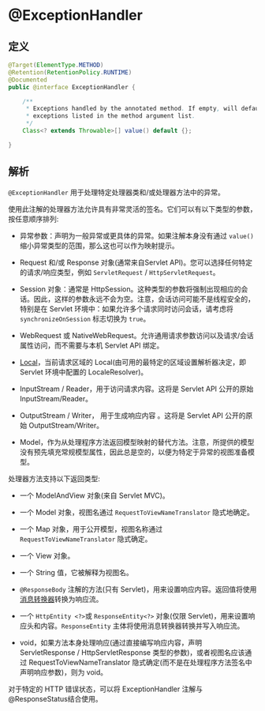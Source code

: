 # @ExceptionHandler

## 定义

```java
@Target(ElementType.METHOD)
@Retention(RetentionPolicy.RUNTIME)
@Documented
public @interface ExceptionHandler {

    /**
     * Exceptions handled by the annotated method. If empty, will default to any
     * exceptions listed in the method argument list.
     */
    Class<? extends Throwable>[] value() default {};

}
```

## 解析

`@ExceptionHandler` 用于处理特定处理器类和/或处理器方法中的异常。

使用此注解的处理器方法允许具有非常灵活的签名。它们可以有以下类型的参数，按任意顺序排列:

* 异常参数：声明为一般异常或更具体的异常。如果注解本身没有通过 `value()` 缩小异常类型的范围，那么这也可以作为映射提示。

* Request 和/或 Response 对象\(通常来自Servlet API\)。您可以选择任何特定的请求/响应类型，例如 `ServletRequest` / `HttpServletRequest`。

* Session 对象：通常是 HttpSession。这种类型的参数将强制出现相应的会话。因此，这样的参数永远不会为空。注意，会话访问可能不是线程安全的，特别是在 Servlet 环境中：如果允许多个请求同时访问会话，请考虑将 `synchronizeOnSession` 标志切换为 `true`。

* WebRequest 或 NativeWebRequest。允许通用请求参数访问以及请求/会话属性访问，而不需要与本机 Servlet API 绑定。

* [Local](https://docs.oracle.com/javase/8/docs/api/java/util/Locale.html?is-external=true)，当前请求区域的 Local\(由可用的最特定的区域设置解析器决定，即 Servlet 环境中配置的 LocaleResolver\)。

* InputStream / Reader，用于访问请求内容。这将是 Servlet API 公开的原始 InputStream/Reader。

* OutputStream / Writer， 用于生成响应内容 。这将是 Servlet API 公开的原始 OutputStream/Writer。

* Model，作为从处理程序方法返回模型映射的替代方法。注意，所提供的模型没有预先填充常规模型属性，因此总是空的，以便为特定于异常的视图准备模型。

处理器方法支持以下返回类型:

* 一个 ModelAndView 对象\(来自 Servlet MVC\)。

* 一个 Model 对象，视图名通过 `RequestToViewNameTranslator` 隐式地确定。

* 一个 Map 对象，用于公开模型，视图名称通过 `RequestToViewNameTranslator` 隐式确定。

* 一个 View 对象。

* 一个 String 值，它被解释为视图名。

* `@ResponseBody` 注解的方法\(只有 Servlet\)，用来设置响应内容。返回值将使用[消息转换器](https://docs.spring.io/spring-framework/docs/current/javadoc-api/org/springframework/http/converter/HttpMessageConverter.html)转换为响应流。

* 一个 `HttpEntity <?>`或 `ResponseEntity<?>` 对象\(仅限 Servlet\)，用来设置响应头和内容。`ResponseEntity` 主体将使用消息转换器转换并写入响应流。

* void，如果方法本身处理响应\(通过直接编写响应内容，声明 ServletResponse / HttpServletResponse 类型的参数\)，或者视图名应该通过 RequestToViewNameTranslator 隐式确定\(而不是在处理程序方法签名中声明响应参数\)，则为 void。

对于特定的 HTTP 错误状态，可以将 ExceptionHandler 注解与@ResponseStatus结合使用。

